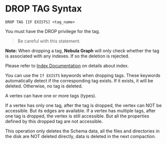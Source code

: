 # DROP TAG Syntax

```ngql
DROP TAG [IF EXISTS] <tag_name>
```

You must have the DROP privilege for the tag.

> Be careful with this statement.

**Note:** When dropping a tag, **Nebula Graph** will only check whether the tag is associated with any indexes. If so the deletion is rejected.

Please refer to [Index Documentation](index.md) on details about index.

You can use the `If EXISTS` keywords when dropping tags. These keywords automatically detect if the corresponding tag exists. If it exists, it will be deleted. Otherwise, no tag is deleted.

A vertex can have one or more tags (types).

If a vertex has only one tag, after the tag is dropped, the vertex can NOT be accessible. But its edges are available. If a vertex has multiple tags, after one tag is dropped, the vertex is still accessible. But all the properties defined by this dropped tag are not accessible.

This operation only deletes the Schema data, all the files and directories in the disk are NOT deleted directly, data is deleted in the next compaction.
